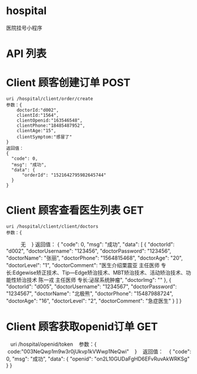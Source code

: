 # hospital
医院挂号小程序

#  API 列表
#  Client 顾客创建订单 POST
    uri /hospital/client/order/create
    参数：{
        doctorId:"d002",
        clientId:"1564",
        clientOpenid:"163546548",
        clientPhone:"18485487952",
        clientAge:"15",
        clientSymptom:"感冒了"
    }
    返回值：
    {
      "code": 0,
      "msg": "成功",
      "data": {
          "orderId": "1521642795982645744"
      }
    }
#  Client 顾客查看医生列表 GET
    uri /hospital/client/client/doctors
    参数：{
           无
    }
    返回值：
		{
			"code": 0,
			"msg": "成功",
			"data": [
					{
							"doctorId": "d002",
							"doctorUsername": "123456",
							"doctorPassword": "123456",
							"doctorName": "张丽",
							"doctorPhone": "1564815468",
							"doctorAge": "20",
							"doctorLevel": "1",
							"doctorComment": "医生介绍栗震亚 主任医师 专长:Edgewise矫正技术、Tip—Edge矫治技术、MBT矫治技术、活动矫治技术、功能性矫治技术 陈一戎 主任医师 专长:泌尿系统肿瘤",
							"doctorImg": ""
					},
					{
							"doctorId": "d005",
							"doctorUsername": "1234567",
							"doctorPassword": "1234567",
							"doctorName": "北极熊",
							"doctorPhone": "15487988724",
							"doctorAge": "16",
							"doctorLevel": "2",
							"doctorComment": "急症医生"
					}
			]
	}
#  Client 顾客获取openid订单 GET
    uri /hospital/openid/token
    参数：{
        code:"003NeQwp1m9w3r0jUkvp1kVWwp1NeQwi"
    }
    返回值：
    {
        "code": 0,
        "msg": "成功",
        "data": {
            "openid": "on2L10GUDaFgHD6EFvRuvAkWRKSg"
        }
    }
